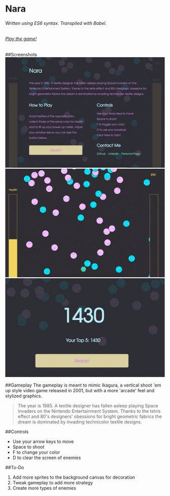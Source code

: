 # Nara
###### Written using ES6 syntax. Transpiled with Babel. 
###### [Play the game!](http://vadimvf.github.io/Nara/)

##Screenshots 
![screenshot 1](https://raw.githubusercontent.com/Vadimvf/Nara/master/assets/Screen%20Shot%201.png)
![screenshot 1](https://raw.githubusercontent.com/Vadimvf/Nara/master/assets/Screen%20Shot%202.png)
![screenshot 1](https://raw.githubusercontent.com/Vadimvf/Nara/master/assets/Screen%20Shot%203.png)

##Gameplay
The gameplay is meant to mimic Ikagura, a vertical shoot 'em up style video game released in 2001, but with a more 'arcade' feel and stylized graphics. 
> The year is 1985. A textile designer has fallen asleep playing Space Invaders on the Nintendo Entertainment System.
Thanks to the tetris effect and 80's designers' obessions for bright geometric fabrics the dream is dominated by invading 
technicolor textile designs.

##Controls 
- Use your arrow keys to move
- Space to shoot
- F to change your color
- D to clear the screen of enemies

##To-Do
1. Add more sprites to the background canvas for decoration
2. Tweak gameplay to add more strategy
3. Create more types of enemies
